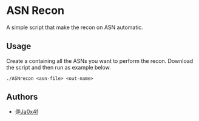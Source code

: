 # ASN Recon

A simple script that make the recon on ASN automatic.



## Usage

Create a <asn-file> containing all the ASNs you want to perform the recon.
Download the script and then run as example below.

```
./ASNrecon <asn-file> <out-name>
```



## Authors

- [@Ja0x4f](https://github.com/Ja0x4f)
